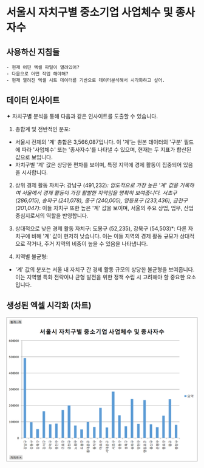 # 서울시 자치구별 중소기업 사업체수 및 종사자수

## 사용하신 지침들
    - 현재 어떤 엑셀 파일이 열려있어?
    - 다음으로 어떤 작업 해야해?
    - 현재 열려진 엑셀 시트 데이터를 기반으로 데이터분석해서 시각화하고 싶어.

## 데이터 인사이트
✦ 자치구별 분석을 통해 다음과 같은 인사이트를 도출할 수 있습니다.


  1. 총합계 및 전반적인 분포:
  *   서울시 전체의 '계' 총합은 3,566,087입니다. 이 '계'는 원본 데이터의 '구분' 필드에 따라 '사업체수' 또는 '종사자수'를 나타낼 수 있으며, 현재는 두 지표가 합산된 값으로 보입니다.
  *   자치구별 '계' 값은 상당한 편차를 보이며, 특정 지역에 경제 활동이 집중되어 있음을 시사합니다.


  2. 상위 경제 활동 자치구:
     강남구 (491,232)*: 압도적으로 가장 높은 '계' 값을 기록하여 서울에서 경제 활동이 가장 활발한 지역임을 명확히 보여줍니다.
     서초구 (286,015), 송파구 (241,078), 중구 (240,005), 영등포구 (233,436), 금천구 (201,047)*: 이들 자치구 또한 높은 '계' 값을 보이며, 서울의 주요 상업, 업무, 산업 중심지로서의 역할을
  반영합니다.


  3. 상대적으로 낮은 경제 활동 자치구:
     도봉구 (52,235), 강북구 (54,503)*: 다른 자치구에 비해 '계' 값이 현저히 낮습니다. 이는 이들 지역의 경제 활동 규모가 상대적으로 작거나, 주거 지역의 비중이 높을 수 있음을 나타냅니다.


  4. 지역별 불균형:
  *   '계' 값의 분포는 서울 내 자치구 간 경제 활동 규모의 상당한 불균형을 보여줍니다. 이는 지역별 특화 전략이나 균형 발전을 위한 정책 수립 시 고려해야 할 중요한 요소입니다.

## 생성된 엑셀 시각화 (차트)
![alt text](chart1.png)